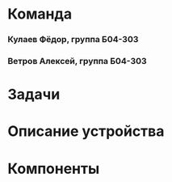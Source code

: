 # Команда
### Кулаев Фёдор, группа Б04-303
### Ветров Алексей, группа Б04-303
# Задачи
# Описание устройства
# Компоненты
#
#
